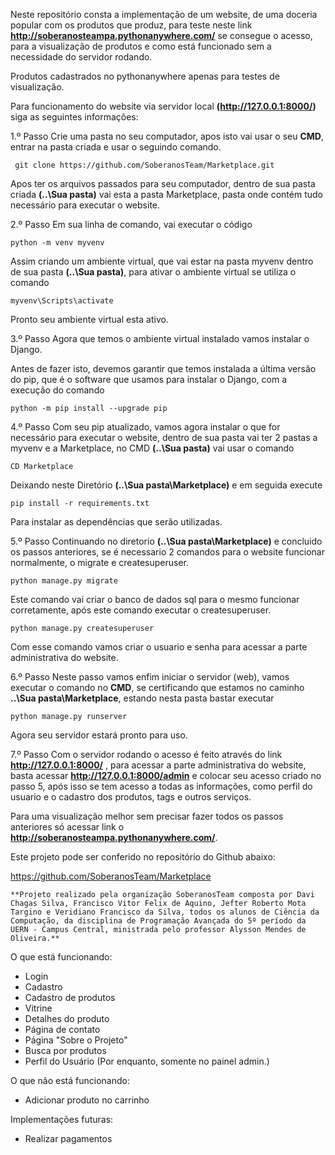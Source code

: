 Neste repositório consta a implementação de um website, de uma doceria popular com os produtos que produz, para teste neste link **http://soberanosteampa.pythonanywhere.com/** se consegue o acesso, para a visualização de produtos e como está funcionado sem a necessidade do servidor rodando.

Produtos cadastrados no pythonanywhere apenas para testes de visualização.

Para funcionamento do website via servidor local **(http://127.0.0.1:8000/)** siga as seguintes informações:

 1.º Passo
Crie uma pasta no seu computador, apos isto vai usar o seu **CMD**, entrar na pasta criada e usar o seguindo comando.

     git clone https://github.com/SoberanosTeam/Marketplace.git

Apos ter os arquivos passados para seu computador, dentro de sua pasta criada **(..\Sua pasta\)** vai esta a pasta Marketplace, pasta onde contém tudo necessário para executar o website.

 2.º Passo
Em sua linha de comando, vai executar o código

    python -m venv myvenv

 Assim criando um ambiente virtual, que vai estar na pasta myvenv dentro de sua pasta **(..\Sua pasta\)**, para ativar o ambiente virtual se utiliza o comando

    myvenv\Scripts\activate

Pronto seu ambiente virtual esta ativo.

 3.º Passo 
Agora que temos o ambiente virtual instalado vamos instalar o Django.

Antes de fazer isto, devemos garantir que temos instalada a última versão do pip, que é o software que usamos para instalar o Django, com a execução do comando

    python -m pip install --upgrade pip

 4.º Passo
Com seu pip atualizado, vamos agora instalar o que for necessário para executar o website, dentro de sua pasta vai ter 2 pastas a myvenv e a Marketplace, no CMD **(..\Sua pasta\)** vai usar o comando 

    CD Marketplace

Deixando neste Diretório **(..\Sua pasta\Marketplace)** e em seguida execute 

    pip install -r requirements.txt

Para instalar as dependências que serão utilizadas.

 5.º Passo
Continuando no diretorio **(..\Sua pasta\Marketplace)** e concluido os passos anteriores, se é necessario 2 comandos para o website funcionar normalmente, o migrate e createsuperuser.

    python manage.py migrate

Este comando vai criar o banco de dados sql para o mesmo funcionar corretamente, após este comando executar o createsuperuser.

    python manage.py createsuperuser

Com esse comando vamos criar o usuario e senha para acessar a parte administrativa do website.

 6.º Passo
Neste passo vamos enfim iniciar o servidor (web), vamos executar o comando no **CMD**, se certificando que estamos no caminho **..\Sua pasta\Marketplace**, estando nesta pasta bastar executar 

    python manage.py runserver

Agora seu servidor estará pronto para uso.

 7.º Passo
Com o servidor rodando o acesso é feito através do link **http://127.0.0.1:8000/** , para acessar a parte administrativa do website, basta acessar **http://127.0.0.1:8000/admin** e colocar seu acesso criado no passo 5, após isso se tem acesso a todas as informações, como perfil do usuario e o cadastro dos produtos, tags e outros serviços.

Para uma visualização melhor sem precisar fazer todos os passos anteriores só acessar link o **http://soberanosteampa.pythonanywhere.com/**.

Este projeto pode ser conferido no repositório do Github abaixo:

https://github.com/SoberanosTeam/Marketplace

	**Projeto realizado pela organização SoberanosTeam composta por Davi Chagas Silva, Francisco Vitor Felix de Aquino, Jefter Roberto Mota Targino e Veridiano Francisco da Silva, todos os alunos de Ciência da Computação, da disciplina de Programação Avançada do 5º período da UERN - Campus Central, ministrada pelo professor Alysson Mendes de Oliveira.**

O que está funcionando:
- Login
- Cadastro
- Cadastro de produtos
- Vitrine
- Detalhes do produto
- Página de contato
- Página "Sobre o Projeto"
- Busca por produtos
- Perfil do Usuário (Por enquanto, somente no painel admin.)

O que não está funcionando:
- Adicionar produto no carrinho

Implementações futuras:
- Realizar pagamentos